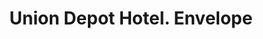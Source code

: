 ---
doi: 10.7916/D80K3MN0
date_other: '1886'
date_other_textual: '1886'
form: printed ephemera
genre:
- Envelopes
name:
- Union Depot Hotel
object_in_context_url: https://biggert.cul.columbia.edu/items/view/ave_biggert_00696
subject_hierarchical_geographic:
- Kansas City, Missouri, United States
subject_name:
- Union Depot Hotel
title: Union Depot Hotel. Envelope
sort_title: Union Depot Hotel. Envelope
call_number: ave_biggert_00696
coordinates:
- 39.099722222222226,-94.57833333333333
pid: ave_biggert_00696
identifiers: ave_biggert_00696
thumbnail: https://derivativo-3.library.columbia.edu/iiif/2/ldpd:345627/full/!256,256/0/native.jpg
permalink: "/items/ave_biggert_00696/"
layout: iiif-image-page
---